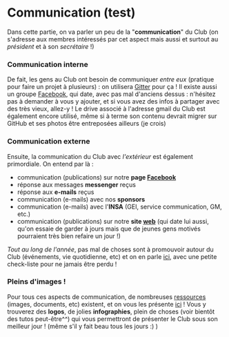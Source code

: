 # Communication (test)


Dans cette partie, on va parler un peu de la "**communication**" du Club (on s'adresse aux membres intéressés par cet aspect mais aussi et surtout au *président* et à son *secrétaire* !)

### Communication interne
De fait, les gens au Club ont besoin de communiquer *entre eux* (pratique pour faire un projet à plusieurs) : on utilisera [Gitter](https://gitter.im/club-robot-insat/) pour ça ! Il existe aussi un groupe [Facebook](https://www.facebook.com/groups/809109805874317/?ref=bookmarks), qui date, avec pas mal d'anciens dessus : n'hésitez pas à demander à vous y ajouter, et si vous avez des infos à partager avec des très vieux, allez-y ! Le drive associé à l'adresse gmail du Club est également encore utilisé, même si à terme son contenu devrait migrer sur GitHub et ses photos être entreposées ailleurs (je crois)

### Communication externe
Ensuite, la communication du Club avec *l'extérieur* est également primordiale. On entend par là :
 - communication (publications) sur notre **page [Facebook](https://www.facebook.com/ClubRobotINSAT/)**
 - réponse aux messages **messenger** reçus
 - réponse aux **e-mails** reçus
 - communication (e-mails) avec nos **sponsors**
 - communication (e-mails) avec l'**INSA** (GEI, service communication, GM, etc.)
 - communication (publications) sur notre **site [web](https://etud.insa-toulouse.fr/~club_robot/)** (qui date lui aussi, qu'on essaie de garder à jours mais que de jeunes gens motivés pourraient très bien refaire un jour !)

*Tout au long de l'année*, pas mal de choses sont à promouvoir autour du Club (événements, vie quotidienne, etc) et on en parle [ici](/com/ext), avec une petite check-liste pour ne jamais être perdu !

### Pleins d'images !
Pour tous ces aspects de communication, de nombreuses [ressources]() (images, documents, etc) existent, et on vous les présente [ici]() ! Vous y trouverez des **logos**, de jolies **infographies**, plein de choses (voir bientôt des tutos peut-être^^) qui vous permettront de présenter le Club sous son meilleur jour ! (même s'il y fait beau tous les jours :) )